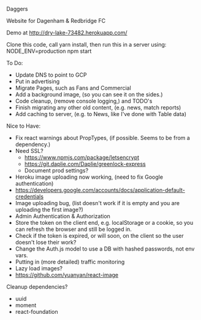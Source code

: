 Daggers

Website for Dagenham & Redbridge FC

Demo at http://dry-lake-73482.herokuapp.com/

Clone this code, call yarn install, then run this in a server using:
  NODE_ENV=production npm start

To Do:
* Update DNS to point to GCP
* Put in advertising
* Migrate Pages, such as Fans and Commercial
* Add a background image, (so you can see it on the sides.)
* Code cleanup, (remove console logging,) and TODO's
* Finish migrating any other old content, (e.g. news, match reports)
* Add caching to server, (e.g. to News, like I've done with Table data)

Nice to Have:
* Fix react warnings about PropTypes, (if possible. Seems to be from a dependency.)
* Need SSL?
  * https://www.npmjs.com/package/letsencrypt
  * https://git.daplie.com/Daplie/greenlock-express
  * Document prod settings?
* Heroku image uploading now working, (need to fix Google authentication)
 * https://developers.google.com/accounts/docs/application-default-credentials
* Image uploading bug, (list doesn't work if it is empty and you are uploading the first image?)
* Admin Authentication & Authorization
 * Store the token on the client end, e.g. localStorage or a cookie, so you can refresh the browser and still be logged in.
 * Check if the token is expired, or will soon, on the client so the user doesn't lose their work?
 * Change the Auth.js model to use a DB with hashed passwords, not env vars.
* Putting in (more detailed) traffic monitoring
* Lazy load images?
 * https://github.com/yuanyan/react-image

Cleanup dependencies?
* uuid
* moment
* react-foundation
